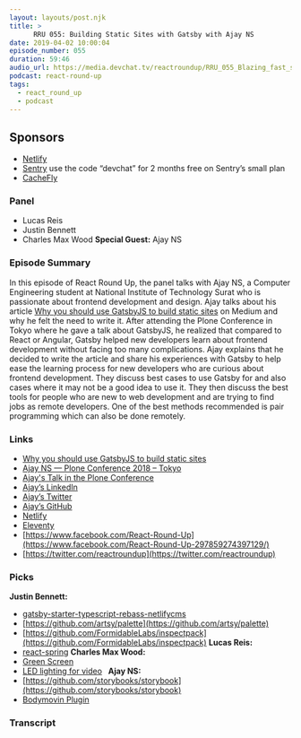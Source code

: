 ```yaml
---
layout: layouts/post.njk
title: >
      RRU 055: Building Static Sites with Gatsby with Ajay NS
date: 2019-04-02 10:00:04
episode_number: 055
duration: 59:46
audio_url: https://media.devchat.tv/reactroundup/RRU_055_Blazing_fast_sites_with_Gatsby_with_Ajay_NS.mp3
podcast: react-round-up
tags: 
  - react_round_up
  - podcast
---
```


## **Sponsors**

- [Netlify](https://www.netlify.com/)
- [Sentry](https://sentry.io/) use the code “devchat” for 2 months free on Sentry’s small plan
- [CacheFly](https://www.cachefly.com/)

### **Panel**

- Lucas Reis
- Justin Bennett
- Charles Max Wood
**Special Guest:** Ajay NS
### **Episode Summary**
In this episode of React Round Up, the panel talks with Ajay NS, a Computer Engineering student at National Institute of Technology Surat who is passionate about frontend development and design. Ajay talks about his article [Why you should use GatsbyJS to build static&nbsp;sites](https://medium.freecodecamp.org/why-you-should-use-gatsbyjs-to-build-static-sites-4f90eb6d1a7b) on Medium and why he felt the need to write it. After attending the Plone Conference in Tokyo where he gave a talk about GatsbyJS, he realized that compared to React or Angular, Gatsby helped new developers learn about frontend development without facing too many complications. Ajay explains that he decided to write the article and share his experiences with Gatsby to help ease the learning process for new developers who are curious about frontend development. They discuss best cases to use Gatsby for and also cases where it may not be a good idea to use it. They then discuss the best tools for people who are new to web development and are trying to find jobs as remote developers. One of the best methods recommended is pair programming which can also be done remotely.
### **Links**

- [Why you should use GatsbyJS to build static&nbsp;sites](https://medium.freecodecamp.org/why-you-should-use-gatsbyjs-to-build-static-sites-4f90eb6d1a7b)
- [Ajay NS — Plone Conference 2018 – Tokyo](https://2018.ploneconf.org/people/ajay-ns)
- [Ajay's Talk in the Plone Conference](https://2018.ploneconf.org/talks/gatsbyjs-with-plone)
- <u><a href="https://www.linkedin.com/in/ajay-ns-58b66b132">Ajay’s LinkedIn</a></u>
- [Ajay’s Twitter](https://twitter.com/ajayns08)
- [<u>Ajay’s GitHub</u>](https://github.com/ajayns)
- [Netlify](https://www.netlify.com/)
- [Eleventy](https://www.11ty.io/)
- [https://www.facebook.com/React-Round-Up](https://www.facebook.com/React-Round-Up-297859274397129/)
- [https://twitter.com/reactroundup](https://twitter.com/reactroundup)

### **Picks**
 **Justin Bennett:**
- [gatsby-starter-typescript-rebass-netlifycms](https://github.com/damassi/gatsby-starter-typescript-rebass-netlifycms)
- [https://github.com/artsy/palette](https://github.com/artsy/palette)
- [https://github.com/FormidableLabs/inspectpack](https://github.com/FormidableLabs/inspectpack)
**Lucas Reis:**
- [react-spring](https://www.react-spring.io/)
**Charles Max Wood:**
- [Green Screen](https://amzn.to/2E6RKtd)
- [LED lighting for video](https://amzn.to/2GGTzim) **&nbsp;**
 **Ajay NS:**
- [https://github.com/storybooks/storybook](https://github.com/storybooks/storybook)
- [Bodymovin Plugin](https://aescripts.com/bodymovin/)


### Transcript


